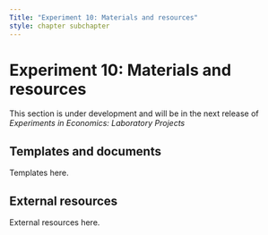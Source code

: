 ```yaml
---
Title: "Experiment 10: Materials and resources"
style: chapter subchapter
---
```


# Experiment 10: Materials and resources

This section is under development and will be in the next release of *Experiments in Economics: Laboratory Projects*

## Templates and documents

Templates here.

## External resources

External resources here.